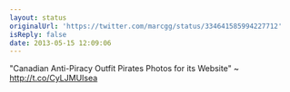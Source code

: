 ```yaml
---
layout: status
originalUrl: 'https://twitter.com/marcgg/status/334641585994227712'
isReply: false
date: 2013-05-15 12:09:06
---
```


"Canadian Anti-Piracy Outfit Pirates Photos for its Website" ~ http://t.co/CyLJMUIsea
